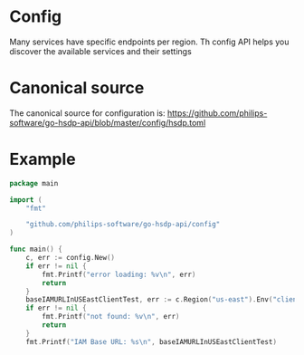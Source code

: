 # Config
Many services have specific endpoints per region. Th config API helps you
discover the available services and their settings

# Canonical source
The canonical source for configuration is:
https://github.com/philips-software/go-hsdp-api/blob/master/config/hsdp.toml

# Example
```go
package main

import (
	"fmt"

	"github.com/philips-software/go-hsdp-api/config"
)

func main() {
	c, err := config.New()
	if err != nil {
		fmt.Printf("error loading: %v\n", err)
		return
	}
	baseIAMURLInUSEastClientTest, err := c.Region("us-east").Env("client-test").Service("iam").String("url")
	if err != nil {
		fmt.Printf("not found: %v\n", err)
		return
	}
	fmt.Printf("IAM Base URL: %s\n", baseIAMURLInUSEastClientTest)
```
